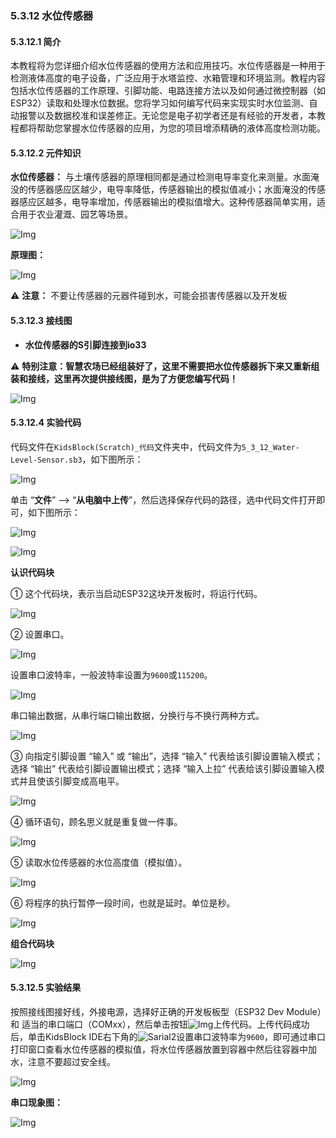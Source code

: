### 5.3.12 水位传感器

#### 5.3.12.1 简介

本教程将为您详细介绍水位传感器的使用方法和应用技巧。水位传感器是一种用于检测液体高度的电子设备，广泛应用于水塔监控、水箱管理和环境监测。教程内容包括水位传感器的工作原理、引脚功能、电路连接方法以及如何通过微控制器（如ESP32）读取和处理水位数据。您将学习如何编写代码来实现实时水位监测、自动报警以及数据校准和误差修正。无论您是电子初学者还是有经验的开发者，本教程都将帮助您掌握水位传感器的应用，为您的项目增添精确的液体高度检测功能。

#### 5.3.12.2 元件知识

**水位传感器：** 与土壤传感器的原理相同都是通过检测电导率变化来测量。水面淹没的传感器感应区越少，电导率降低，传感器输出的模拟值减小；水面淹没的传感器感应区越多，电导率增加，传感器输出的模拟值增大。这种传感器简单实用，适合用于农业灌溉、园艺等场景。

![Img](../media/Water-level.png)

**原理图：**

![Img](../media/Water-level1.png)

⚠️ **注意：** 不要让传感器的元器件碰到水，可能会损害传感器以及开发板 

#### 5.3.12.3 接线图

- **水位传感器的S引脚连接到io33**

⚠️ **特别注意：智慧农场已经组装好了，这里不需要把水位传感器拆下来又重新组装和接线，这里再次提供接线图，是为了方便您编写代码！**

![Img](../media/couj91.png)

#### 5.3.12.4 实验代码

代码文件在`KidsBlock(Scratch)_代码`文件夹中，代码文件为`5_3_12_Water-Level-Sensor.sb3`，如下图所示：

![Img](../media/couj-015.png)

单击 “**文件**” --> “**从电脑中上传**”，然后选择保存代码的路径，选中代码文件打开即可，如下图所示：

![Img](../media/couj-01-1.png)

![Img](../media/couj-015-1.png)


**认识代码块**

① 这个代码块，表示当启动ESP32这块开发板时，将运行代码。

![Img](../media/Start.png)

② 设置串口。

![Img](../media/b20.png)

设置串口波特率，一般波特率设置为`9600`或`115200`。

![Img](../media/b20-1.png)

串口输出数据，从串行端口输出数据，分换行与不换行两种方式。

![Img](../media/b20-2.png)

③ 向指定引脚设置 “输入” 或 “输出”，选择 “输入” 代表给该引脚设置输入模式；选择 “输出” 代表给引脚设置输出模式；选择 “输入上拉” 代表给该引脚设置输入模式并且使该引脚变成高电平。

![Img](../media/b21.png)

④ 循环语句，顾名思义就是重复做一件事。

![Img](../media/b0.png)

⑤ 读取水位传感器的水位高度值（模拟值）。

![Img](../media/b37.png)

⑥ 将程序的执行暂停一段时间，也就是延时。单位是秒。 

![Img](../media/b00.png)

**组合代码块**

![Img](../media/KidsBlock-code15.png)

#### 5.3.12.5 实验结果

按照接线图接好线，外接电源，选择好正确的开发板板型（ESP32 Dev Module）和 适当的串口端口（COMxx），然后单击按钮![Img](../media/upload.png)上传代码。上传代码成功后，单击KidsBlock IDE右下角的![Sarial2](../media/Sarial2.png)设置串口波特率为`9600`，即可通过串口打印窗口查看水位传感器的模拟值，将水位传感器放置到容器中然后往容器中加水，注意不要超过安全线。  

![Img](../media/Water-1.jpg)

**串口现象图：**

![Img](../media/waterdata.png)